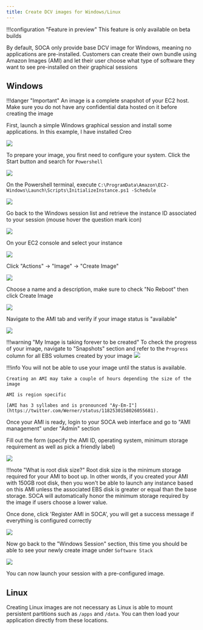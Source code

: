 ```yaml
---
title: Create DCV images for Windows/Linux
---
```


!!!configuration "Feature in preview"
    This feature is only available on beta builds
    
    
By default, SOCA only provide base DCV image for Windows, meaning no applications are pre-installed. Customers can create their own bundle using Amazon Images (AMI) and let their user choose what type of software they want to see pre-installed on their graphical sessions

## Windows 

!!!danger "Important"
    An image is a complete snapshot of your EC2 host. Make sure you do not have any confidential data hosted on it before creating the image

First, launch a simple Windows graphical session and install some applications. In this example, I have installed Creo

![](../imgs/dcv-images-1.png)

To prepare your image, you first need to configure your system. Click the Start button and search for `Powershell`

![](../imgs/dcv-images-2.png)

On the Powershell terminal, execute `C:\ProgramData\Amazon\EC2-Windows\Launch\Scripts\InitializeInstance.ps1 -Schedule`

![](../imgs/dcv-images-3.png)

Go back to the Windows session list and retrieve the instance ID associated to your session (mouse hover the question mark icon)

![](../imgs/dcv-images-4.png)

On your EC2 console and select your instance

![](../imgs/dcv-images-5.png)

Click "Actions" -> "Image" -> "Create Image"

![](../imgs/dcv-images-6.png)

Choose a name and a description, make sure to check "No Reboot" then click Create Image

![](../imgs/dcv-images-7.png)

Navigate to the AMI tab and verify if your image status is "available"

![](../imgs/dcv-images-9.png)


!!!warning "My Image is taking forever to be created"
    To check the progress of your image, navigate to "Snapshots" section and refer to the `Progress` column for all EBS volumes created by your image
    ![](../imgs/dcv-images-8.png)

!!!info
    You will not be able to use your image until the status is available. 
    
    Creating an AMI may take a couple of hours depending the size of the image
    
    AMI is region specific
    
    [AMI has 3 syllabes and is pronounced "Ay-Em-I"](https://twitter.com/Werner/status/1182530158026055681).

Once your AMI is ready, login to your SOCA web interface and go to "AMI management" under "Admin" section

Fill out the form (specify the AMI ID, operating system, minimum storage requirement as well as pick a friendly label)

![](../imgs/dcv-images-10.png)

!!!note "What is root disk size?"
    Root disk size is the minimum storage required for your AMI to boot up. In other words, if you created your AMI with 150GB root disk, then you won't be able to launch any instance based on this AMI unless the associated EBS disk is greater or equal than the base storage.
    SOCA will automatically honor the minimum storage required by the image if users choose a lower value. 

Once done, click 'Register AMI in SOCA', you will get a success message if everything is configured correctly

![](../imgs/dcv-images-11.png)

Now go back to the "Windows Session" section, this time you should be able to see your newly create image under `Software Stack`

![](../imgs/dcv-images-12.png)

You can now launch your session with a pre-configured image.

## Linux

Creating Linux images are not necessary as Linux is able to mount persistent partitions such as `/apps` and `/data`. You can then load your application directly from these locations.


